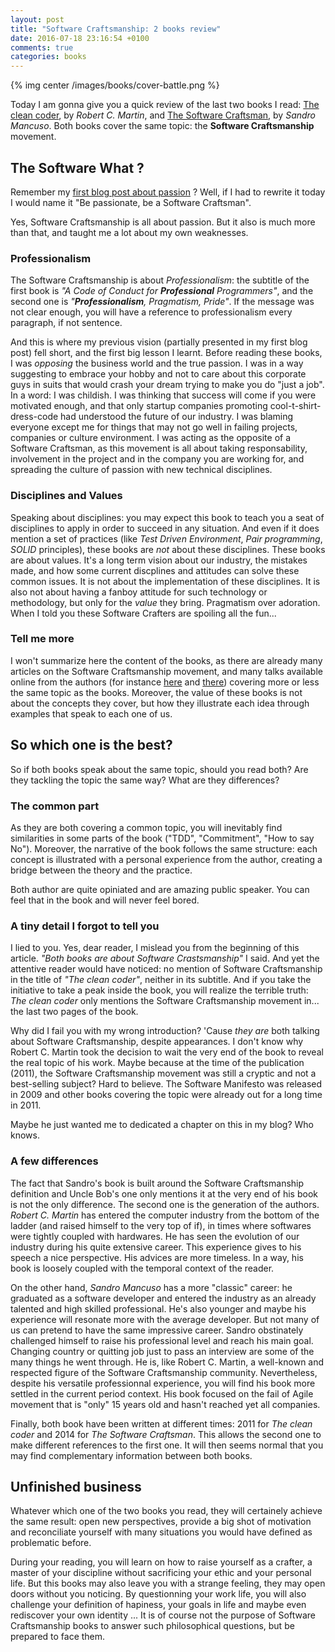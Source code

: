 ```yaml
---
layout: post
title: "Software Craftsmanship: 2 books review"
date: 2016-07-18 23:16:54 +0100
comments: true
categories: books
---
```


{% img center /images/books/cover-battle.png %}

Today I am gonna give you a quick review of the last two books I read: [The clean coder][clean-coder], by _Robert C. Martin_, and [The Software Craftsman][software-craftsman], by _Sandro Mancuso_.
Both books cover the same topic: the **Software Craftsmanship** movement.

<!-- More -->

The Software What ?
-------------------

Remember my [first blog post about passion][first-blog-post] ? Well, if I had to rewrite it today I would name it "Be passionate, be a Software Craftsman".

Yes, Software Craftsmanship is all about passion. But it also is much more than that, and taught me a lot about my own weaknesses.

### Professionalism

The Software Craftsmanship is about _Professionalism_: the subtitle of the first book is _"A Code of Conduct for **Professional** Programmers"_, and the second one is _"**Professionalism**, Pragmatism, Pride"_. If the message was not clear enough, you will have a reference to professionalism every paragraph, if not sentence.

And this is where my previous vision (partially presented in my first blog post) fell short, and the first big lesson I learnt. Before reading these books, I was _opposing_ the business world and the true passion. I was in a way suggesting to embrace your hobby and not to care about this corporate guys in suits that would crash your dream trying to make you do "just a job". In a word: I was childish.
I was thinking that success will come if you were motivated enough, and that only startup companies promoting cool-t-shirt-dress-code had understood the future of our industry. I was blaming everyone except me for things that may not go well in failing projects, companies or culture environment. I was acting as the opposite of a Software Craftsman, as this movement is all about taking responsability, involvement in the project and in the company you are working for, and spreading the culture of passion with new technical disciplines.

### Disciplines and Values

Speaking about disciplines: you may expect this book to teach you a seat of disciplines to apply in order to succeed in any situation. And even if it does mention a set of practices (like _Test Driven Environment_, _Pair programming_, _SOLID_ principles), these books are _not_ about these disciplines. These books are about values. It's a long term vision about our industry, the mistakes made, and how some current discplines and attitudes can solve these common issues. It is not about the implementation of these disciplines. It is also not about having a fanboy attitude for such technology or methodology, but only for the _value_ they bring. Pragmatism over adoration. When I told you these Software Crafters are spoiling all the fun...

### Tell me more

I won't summarize here the content of the books, as there are already many articles on the Software Craftsmanship movement, and many talks available online from the authors (for instance [here][sandro-talk] and [there][uncle-bob-talk]) covering more or less the same topic as the books. Moreover, the value of these books is not about the concepts they cover, but how they illustrate each idea through examples that speak to each one of us.

So which one is the best?
-------------------------

So if both books speak about the same topic, should you read both? Are they tackling the topic the same way? What are they differences?

### The common part

As they are both covering a common topic, you will inevitably find similarities in some parts of the book ("TDD", "Commitment", "How to say No"). Moreover, the narrative of the book follows the same structure: each concept is illustrated with a personal experience from the author, creating a bridge between the theory and the practice.

Both author are quite opiniated and are amazing public speaker. You can feel that in the book and will never feel bored.

### A tiny detail I forgot to tell you

I lied to you. Yes, dear reader, I mislead you from the beginning of this article. _"Both books are about Software Crastsmanship"_ I said. And yet the attentive reader would have noticed: no mention of Software Craftsmanship in the title of _"The clean coder"_, neither in its subtitle. And if you take the initiative to take a peak inside the book, you will realize the terrible truth: _The clean coder_ only mentions the Software Craftsmanship movement in... the last two pages of the book.

Why did I fail you with my wrong introduction? 'Cause _they are_ both talking about Software Craftsmanship, despite appearances. I don't know why Robert C. Martin took the decision to wait the very end of the book to reveal the real topic of his work. Maybe because at the time of the publication (2011), the Software Craftsmanship movement was still a cryptic and not a best-selling subject?
Hard to believe. The Software Manifesto was released in 2009 and other books covering the topic were already out for a long time in 2011.

Maybe he just wanted me to dedicated a chapter on this in my blog? Who knows.

### A few differences

The fact that Sandro's book is built around the Software Craftsmanship definition and Uncle Bob's one only mentions it at the very end of his book is not the only difference. The second one is the generation of the authors. *Robert C. Martin* has entered the computer industry from the bottom of the ladder (and raised himself to the very top of if), in times where softwares were tightly coupled with hardwares. He has seen the evolution of our industry during his quite extensive career. This experience gives to his speech a nice perspective. His advices are more timeless. In a way, his book is loosely coupled with the temporal context of the reader.

On the other hand, *Sandro Mancuso* has a more "classic" career: he graduated as a software developer and entered the industry as an already talented and high skilled professional. He's also younger and maybe his experience will resonate more with the average developer. But not many of us can pretend to have the same impressive career. Sandro obstinately challenged himself to raise his professional level and reach his main goal. Changing country or quitting job just to pass an interview are some of the many things he went through. He is, like Robert C. Martin, a well-known and respected figure of the Software Craftsmanship community. Nevertheless, despite his versatile professionnal experience, you will find his book more settled in the current period context. His book focused on the fail of Agile movement that is "only" 15 years old and hasn't reached yet all companies. 

Finally, both book have been written at different times: 2011 for *The clean coder* and 2014 for *The Software Craftsman*. This allows the second one to make different references to the first one. It will then seems normal that you may find complementary information between both books.

Unfinished business
-------------------

Whatever which one of the two books you read, they will certainely achieve the same result: open new perspectives, provide a big shot of motivation and reconciliate yourself with many situations you would have defined as problematic before.

During your reading, you will learn on how to raise yourself as a crafter, a master of your discipline without sacrificing your ethic and your personal life. 
But this books may also leave you with a strange feeling, they may open doors without you noticing. By questionning your work life, you will also challenge your definition of hapiness, your goals in life and maybe even rediscover your own identity ... It is of course not the purpose of Software Craftsmanship books to answer such philosophical questions, but be prepared to face them.


[clean-coder]:http://www.informit.com/store/clean-coder-a-code-of-conduct-for-professional-programmers-9780137081073
[software-craftsman]:http://www.informit.com/store/software-craftsman-professionalism-pragmatism-pride-9780134052502
[first-blog-post]:http://pierre-jean.baraud.fr/blog/2013/08/10/be-passionate/
[sandro-talk]:https://www.youtube.com/watch?v=9OhXqBlCmrM
[uncle-bob-talk]:https://www.youtube.com/watch?v=9Xy3QC7yxJw

